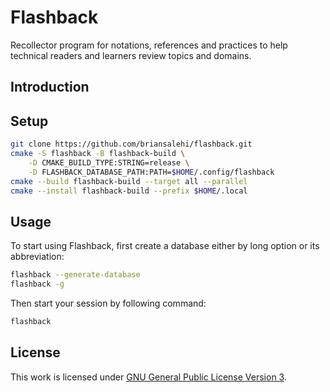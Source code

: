# Flashback

Recollector program for notations, references and practices to
help technical readers and learners review topics and domains.

## Introduction

## Setup

```sh
git clone https://github.com/briansalehi/flashback.git
cmake -S flashback -B flashback-build \
    -D CMAKE_BUILD_TYPE:STRING=release \
    -D FLASHBACK_DATABASE_PATH:PATH=$HOME/.config/flashback
cmake --build flashback-build --target all --parallel
cmake --install flashback-build --prefix $HOME/.local
```

## Usage

To start using Flashback, first create a database either by
long option or its abbreviation:

```sh
flashback --generate-database
flashback -g
```

Then start your session by following command:

```sh
flashback
```

## License

This work is licensed under [GNU General Public License Version 3](LICENSE.md).
